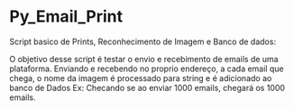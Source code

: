 # Py_Email_Print
Script basico de Prints, Reconhecimento de Imagem e Banco de dados:

O objetivo desse script é testar o envio e recebimento de emails de uma plataforma.
Enviando e recebendo no proprio endereço, a cada email que chega, o nome da imagem é processado para string e é adicionado ao banco de Dados
Ex: Checando se ao enviar 1000 emails, chegará os 1000 emails.

